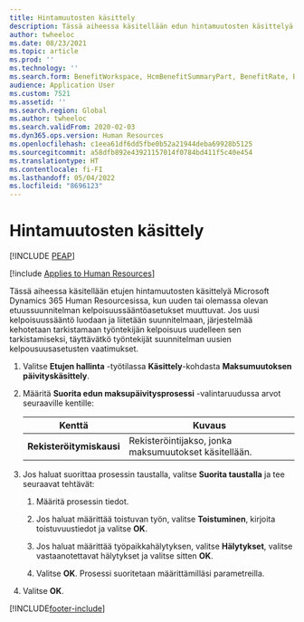 ```yaml
---
title: Hintamuutosten käsittely
description: Tässä aiheessa käsitellään edun hintamuutosten käsittelyä Microsoft Dynamics 365 Human Resourcesissa.
author: twheeloc
ms.date: 08/23/2021
ms.topic: article
ms.prod: ''
ms.technology: ''
ms.search.form: BenefitWorkspace, HcmBenefitSummaryPart, BenefitRate, BenefitEligibilityProcessResultViewer
audience: Application User
ms.custom: 7521
ms.assetid: ''
ms.search.region: Global
ms.author: twheeloc
ms.search.validFrom: 2020-02-03
ms.dyn365.ops.version: Human Resources
ms.openlocfilehash: c1eea61df6dd5fbe0b52a21944deba69928b5125
ms.sourcegitcommit: a58dfb892e43921157014f0784bd411f5c40e454
ms.translationtype: HT
ms.contentlocale: fi-FI
ms.lasthandoff: 05/04/2022
ms.locfileid: "8696123"
---
```

# <a name="process-rate-changes"></a>Hintamuutosten käsittely


[!INCLUDE [PEAP](../includes/peap-2.md)]

[!include [Applies to Human Resources](../includes/applies-to-hr.md)]

Tässä aiheessa käsitellään etujen hintamuutosten käsittelyä Microsoft Dynamics 365 Human Resourcesissa, kun uuden tai olemassa olevan etuussuunnitelman kelpoisuussääntöasetukset muuttuvat. Jos uusi kelpoisuussääntö luodaan ja liitetään suunnitelmaan, järjestelmää kehotetaan tarkistamaan työntekijän kelpoisuus uudelleen sen tarkistamiseksi, täyttävätkö työntekijät suunnitelman uusien kelpousuusasetusten vaatimukset. 

1. Valitse **Etujen hallinta** -työtilassa **Käsittely**-kohdasta **Maksumuutoksen päivityskäsittely**.

2. Määritä **Suorita edun maksupäivitysprosessi** -valintaruudussa arvot seuraaville kentille:

   | Kenttä | Kuvaus |
   | --- | --- |
   | **Rekisteröitymiskausi** | Rekisteröintijakso, jonka maksumuutokset käsitellään. |

3. Jos haluat suorittaa prosessin taustalla, valitse **Suorita taustalla** ja tee seuraavat tehtävät:

   1. Määritä prosessin tiedot.

   2. Jos haluat määrittää toistuvan työn, valitse **Toistuminen**, kirjoita toistuvuustiedot ja valitse **OK**.

   3. Jos haluat määrittää työpaikkahälytyksen, valitse **Hälytykset**, valitse vastaanotettavat hälytykset ja valitse sitten **OK**.

   4. Valitse **OK**. Prosessi suoritetaan määrittämilläsi parametreilla.

4. Valitse **OK**.


[!INCLUDE[footer-include](../includes/footer-banner.md)]
